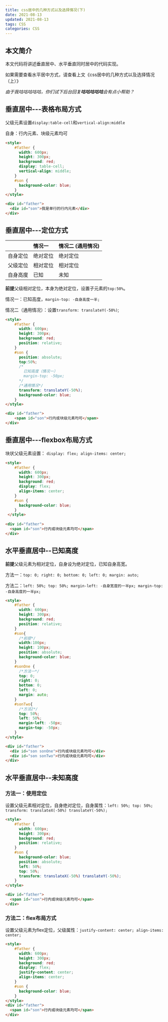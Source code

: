 ```yaml
---
title: css居中的几种方式以及选择情况(下)
date: 2021-08-13
updated: 2021-08-13
tags: CSS
categories: CSS
---
```

## 本文简介

本文代码将讲述垂直居中、水平垂直同时居中的代码实现。

如果需要查看水平居中方式，请查看上文《css居中的几种方式以及选择情况（上）》

*由于我咕咕咕咕咕，你们试下后台回复**咕咕咕咕咕**会有点小帮助？*

## 垂直居中---表格布局方式

父级元素设置`display:table-cell`和`vertical-align:middle`

自身：行内元素、块级元素均可
```html
<style>
    #father {
      width: 600px;
      height: 300px;
      background: red;
      display: table-cell;
      vertical-align: middle;
    }
    #son {
      background-color: blue;
    }
</style>

<div id="father">
  <div id="son">我是单行的行内元素</div>
</div>
```
## 垂直居中---定位方式

|          | 情况一   | 情况二 (通用情况) |
|:---------|:---------|:------------------|
| 自身定位 | 绝对定位 | 绝对定位          |
| 父级定位 | 相对定位 | 相对定位          |
| 自身高度 | 已知     | 未知              |

**前提**父级相对定位，本身为绝对定位，设置子元素的`top:50%`。

情况一：已知高度，`margin-top: -自身高度一半;`

情况二（通用情况）：设置`transform: translateY(-50%)`;

```html
<style>
    #father {
      width: 600px;
      height: 300px;
      background: red;
      position: relative;
    }
    #son {
      position: absolute;
      top:50%;
      /*
        已知高度（情况一）
        margin-top: -50px;
      */
      /*通用情况*/
      transform: translateY(-50%);
      background-color: blue;
    }
</style>

<div id="father">
    <span id="son">行内或块级元素均可</span>
</div>
```
## 垂直居中---flexbox布局方式
块状父级元素设置： `display: flex; align-items: center;`
```html
<style>
    #father {
      width: 600px;
      height: 300px;
      background: red;
      display: flex;
      align-items: center;
    }
    #son {
      background-color: blue;
    }
 </style>
 
<div id="father">
  <span id="son">行内或块级元素均可</span>
</div>
```

## 水平垂直居中--已知高度

**前提**父级元素为相对定位，自身设为绝对定位，已知自身高宽。

方法一：`top: 0; right: 0; bottom: 0; left: 0; margin: auto;`

方法二：`left: 50%; top: 50%; margin-left: -自身宽度的一半px; margin-top: -自身高度的一半px;`
```html
<style>
    #father {
      width: 600px;
      height: 300px;
      background: red;
      position: relative;
    }
    #son{
      /*前提*/
      width:100px;
      height: 100px;
      position: absolute;
      background-color: blue;
    }
    #sonOne {
      /*方法一*/
      top: 0;
      right: 0;
      bottom: 0;
      left: 0;
      margin: auto;
    }
    #sonTwo{
      /*方法2*/
      top: 50%;
      left: 50%;
      margin-left: -50px;
      margin-top: -50px;
    }
</style>

<div id="father">
  <div id="son sonOne">行内或块级元素均可</div>
  <div id="son sonTwo">行内或块级元素均可</div>
</div>
```
## 水平垂直居中--未知高度
###  方法一：使用定位
设置父级元素相对定位，自身绝对定位，自身属性：`left: 50%; top: 50%; transform: translateX(-50%) translateY(-50%);`
```html
<style>
    #father {
      width: 600px;
      height: 300px;
      background: red;
      position: relative;
    }
    #son {
      background-color: blue;
      position: absolute;
      left: 50%;
      top: 50%;
      transform: translateX(-50%) translateY(-50%);
    }
</style>

<div id="father">
  <span id="son">行内或块级元素均可</span>
</div>
```
### 方法二：flex布局方式
设置父级元素为flex定位，父级属性：`justify-content: center; align-items: center;`
```html
<style>
    #father {
      width: 600px;
      height: 300px;
      background: red;
      display: flex;
      justify-content: center;
      align-items: center;
    }
    #son {
      background-color: blue;
    }
</style>
<div id="father">
  <span id="son">行内或块级元素均可</span>
</div>
```
